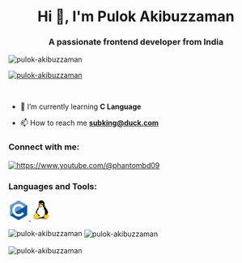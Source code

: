 <h1 align="center">Hi 👋, I'm Pulok Akibuzzaman</h1>
<h3 align="center">A passionate frontend developer from India</h3>

<p align="left"> <img src="https://komarev.com/ghpvc/?username=pulok-akibuzzaman&label=Profile%20views&color=0e75b6&style=flat" alt="pulok-akibuzzaman" /> </p>

<p align="left"> <a href="https://github.com/ryo-ma/github-profile-trophy"><img src="https://github-profile-trophy.vercel.app/?username=pulok-akibuzzaman" alt="pulok-akibuzzaman" /></a> </p>

<p align="left"> <a href="https://twitter.com/" target="blank"><img src="https://img.shields.io/twitter/follow/?logo=twitter&style=for-the-badge" alt="" /></a> </p>

- 🌱 I’m currently learning **C Language**

- 📫 How to reach me **subking@duck.com**

<h3 align="left">Connect with me:</h3>
<p align="left">
<a href="https://www.youtube.com/c/https://www.youtube.com/@phantombd09" target="blank"><img align="center" src="https://raw.githubusercontent.com/rahuldkjain/github-profile-readme-generator/master/src/images/icons/Social/youtube.svg" alt="https://www.youtube.com/@phantombd09" height="30" width="40" /></a>
</p>

<h3 align="left">Languages and Tools:</h3>
<p align="left"> <a href="https://www.cprogramming.com/" target="_blank" rel="noreferrer"> <img src="https://raw.githubusercontent.com/devicons/devicon/master/icons/c/c-original.svg" alt="c" width="40" height="40"/> </a> <a href="https://www.linux.org/" target="_blank" rel="noreferrer"> <img src="https://raw.githubusercontent.com/devicons/devicon/master/icons/linux/linux-original.svg" alt="linux" width="40" height="40"/> </a> </p>

<p><img align="left" src="https://github-readme-stats.vercel.app/api/top-langs?username=pulok-akibuzzaman&show_icons=true&locale=en&layout=compact" alt="pulok-akibuzzaman" /></p>

<p>&nbsp;<img align="center" src="https://github-readme-stats.vercel.app/api?username=pulok-akibuzzaman&show_icons=true&locale=en" alt="pulok-akibuzzaman" /></p>

<p><img align="center" src="https://github-readme-streak-stats.herokuapp.com/?user=pulok-akibuzzaman&" alt="pulok-akibuzzaman" /></p>
